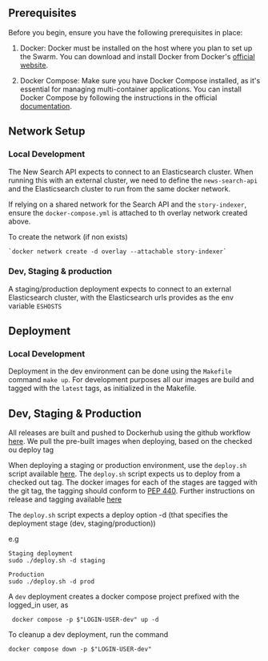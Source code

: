 ## Prerequisites

Before you begin, ensure you have the following prerequisites in place:

1. Docker: Docker must be installed on the host where you plan to set up the Swarm. You can download and install Docker from Docker's [official website](https://docs.docker.com/engine/install/ubuntu/#install-from-a-package).

2. Docker Compose: Make sure you have Docker Compose installed, as it's essential for managing multi-container applications. You can install Docker Compose by following the instructions in the official [documentation](https://docs.docker.com/compose/install/).

## Network Setup

### Local Development
The New Search API expects to connect to an Elasticsearch cluster. When running this with an external cluster, we need to define the `news-search-api` and the Elasticsearch cluster to run from the same docker network.

If relying on a shared network for the Search API and the `story-indexer`, ensure the `docker-compose.yml` is attached to th overlay network created above.

To create the network (if non exists)

    `docker network create -d overlay --attachable story-indexer`

### Dev, Staging & production

A staging/production deployment expects to connect to an external Elasticsearch cluster, with the Elasticsearch urls provides as the env variable `ESHOSTS`


## Deployment

### Local Development

Deployment in the dev environment can be done using the `Makefile` command `make up`.
For development purposes all our images are build and tagged with the `latest` tags, as initialized in the Makefile.

## Dev, Staging & Production

All releases are built and pushed to Dockerhub using the github workflow [here](../.github/workflows/docker-release.yml). We pull the pre-built images when deploying, based on the checked ou deploy tag

When deploying a staging or production environment, use the `deploy.sh` script available [here](./deploy.sh).
The `deploy.sh` script expects us to deploy from a checked out tag. The docker images for each of the stages are tagged with the git tag, the tagging should conform to [PEP 440](https://peps.python.org/pep-0440/). Further instructions on release and tagging available [here](../README.md)

The `deploy.sh` script expects a deploy option -d (that specifies the deployment stage (dev, staging/production))

e.g

```
Staging deployment
sudo ./deploy.sh -d staging

Production
sudo ./deploy.sh -d prod
```

A `dev` deployment creates a docker compose project prefixed with the logged_in user, as

``` docker compose -p $"LOGIN-USER-dev" up -d```

To cleanup a dev deployment, run the command

``` docker compose down -p $"LOGIN-USER-dev" ```
